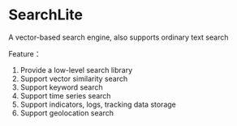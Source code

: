 # SearchLite
A vector-based search engine, also supports ordinary text search

Feature：
1. Provide a low-level search library
2. Support vector similarity search
3. Support keyword search
4. Support time series search
5. Support indicators, logs, tracking data storage
6. Support geolocation search
